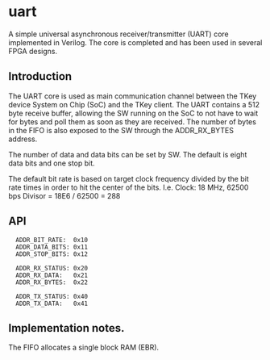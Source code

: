 uart
====

A simple universal asynchronous receiver/transmitter (UART) core
implemented in Verilog. The core is completed and has been used in
several FPGA designs.


## Introduction

The UART core is used as main communication channel between the TKey
device System on Chip (SoC) and the TKey client. The UART contains a
512 byte receive buffer, allowing the SW running on the SoC to not
have to wait for bytes and poll them as soon as they are received. The
number of bytes in the FIFO is also exposed to the SW through the
ADDR_RX_BYTES address.

The number of data and data bits can be set by SW. The default is
eight data bits and one stop bit.

The default bit rate is based on target clock frequency divided by the
bit rate times in order to hit the center of the bits. I.e.  Clock: 18
MHz, 62500 bps Divisor = 18E6 / 62500 = 288

## API

```
  ADDR_BIT_RATE:  0x10
  ADDR_DATA_BITS: 0x11
  ADDR_STOP_BITS: 0x12

  ADDR_RX_STATUS: 0x20
  ADDR_RX_DATA:   0x21
  ADDR_RX_BYTES:  0x22

  ADDR_TX_STATUS: 0x40
  ADDR_TX_DATA:   0x41
```

## Implementation notes.

The FIFO allocates a single block RAM (EBR).
